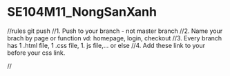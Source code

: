 # SE104M11_NongSanXanh
//rules git push
//1. Push to your branch - not master branch
//2. Name your brach by page or function vd: homepage, login, checkout
//3. Every branch has 1 .html file, 1 .css file, 1. js file,... or else
//4. Add these link to your <head></head> before your css link.
<!-- Template CSS -->
// <link rel="stylesheet" href="assets/css/mainf195.css?v=2.1" /> 





